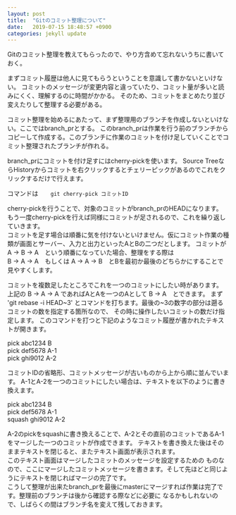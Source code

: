 ```yaml
---
layout: post
title:  "Gitのコミット整理について"
date:   2019-07-15 18:48:57 +0900
categories: jekyll update
---
```

Gitのコミット整理を教えてもらったので、やり方含めて忘れないうちに書いておく。

まずコミット履歴は他人に見てもらうということを意識して書かないといけない。
コミットのメッセージが変更内容と違っていたり、コミット量が多いと読みにくく、理解するのに時間がかかる。
そのため、コミットをまとめたり並び変えたりして整理する必要がある。

コミット整理を始めるにあたって、まず整理用のブランチを作成しないといけない。ここではbranch_prとする。
このbranch_prは作業を行う前のブランチからコピーして作成する。このブランチに作業のコミットを付け足していくことでコミット整理されたブランチが作れる。

branch_prにコミットを付け足すにはcherry-pickを使います。
Source TreeならHistoryからコミットを右クリックするとチェリーピックがあるのでこれをクリックするだけで行えます。
  
コマンドは　　`git cherry-pick コミットID`

cherry-pickを行うことで、対象のコミットがbranch_prのHEADになります。
もう一度cherry-pickを行えば同様にコミットが足されるので、これを繰り返していきます。  
コミットを足す場合は順番に気を付けないといけません。仮にコミット作業の種類が画面とサーバー、入力と出力といったAとBの二つだとします。
コミットが A -> B -> A　という順番になっていた場合、整理をする際は　　  
B -> A -> A　もしくは A -> A -> B　とBを最初か最後のどちらかにすることで見やすくします。

コミットを複数足したところでこれを一つのコミットにしたい時があります。 
上記の B -> A -> A であればAとAを一つのAとして B -> A　とできます。
まず 'git rebase -i HEAD~3' とコマンドを打ちます。最後の~3の数字の部分は遡るコミットの数を指定する箇所なので、
その時に操作したいコミットの数だけ指定します。 
このコマンドを打つと下記のようなコミット履歴が書かれたテキストが開きます。

pick abc1234 B  
pick def5678 A-1  
pick ghi9012 A-2  

コミットIDの省略形、コミットメッセージが古いものから上から順に並んでいます。
A-1とA-2を一つのコミットにしたい場合は、テキストを以下のように書き換えます。

pick abc1234 B  
pick def5678 A-1  
squash ghi9012 A-2  

A-2のpickをsquashに書き換えることで、A-2とその直前のコミットであるA-1をマージした一つのコミットが作成できます。
テキストを書き換えた後はそのままテキストを閉じると、またテキスト画面が表示されます。  
このテキスト画面はマージしたコミットのメッセージを設定するための
ものなので、ここにマージしたコミットメッセージを書きます。そして先ほどと同じようにテキストを閉じればマージの完了です。  
こうして整理が出来たbranch_prを最後にmasterにマージすれば作業は完了です。整理前のブランチは後から確認する際などに必要に
なるかもしれないので、しばらくの間はブランチ名を変えて残しておきます。

[jekyll-docs]: https://jekyllrb.com/docs/home
[jekyll-gh]:   https://github.com/jekyll/jekyll
[jekyll-talk]: https://talk.jekyllrb.com/
